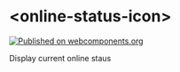# \<online-status-icon\>

[![Published on webcomponents.org](https://img.shields.io/badge/webcomponents.org-published-blue.svg)](https://beta.webcomponents.org/element/cluttered-components/online-status-icon)

Display current online staus

<!--
```
<custom-element-demo>
  <template>
    <link rel="import" href="online-status-icon.html">
    <style>
      [center] {
        text-align: center
      }
    </style>
    <div center>
      <online-status-icon></online-status-icon>
    </div>
  </template>
</custom-element-demo>
```
-->

<!--
```
<custom-element-demo>
  <template>
    <link rel="import" href="online-status-icon.html">
    <style>
      [white-on-blue] {
        background-color: #3ea1e6;
        color: #fff;
        text-align: center
      }
    </style>
    <div white-on-blue>
      <online-status-icon></online-status-icon>
    </div>
  </template>
</custom-element-demo>
```
-->

